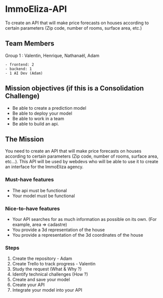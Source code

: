 # ImmoEliza-API
 To create an API that will make price forecasts on houses according to certain parameters (Zip code, number of rooms, surface area, etc.)


## Team Members

Group 1 : Valentin, Henrique, Nathanaël, Adam

	- frontend: 2 
	- backend: 1
	- 1 AI Dev (Adam)
 
    
## Mission objectives (if this is a Consolidation Challenge)

* Be able to create a prediction model
* Be able to deploy your model
* Be able to work in a team
* Be able to build an api.

## The Mission
You need to create an API that will make price forecasts on houses according to certain parameters (Zip code, number of rooms, surface area, etc...). This API will be used by webdevs who will be able to use it to create an interface for the ImmoEliza agency.


### Must-have features
- The api must be functional 
- Your model must be functional

### Nice-to-have features

- Your API searches for as much information as possible on its own. (For example, area => cadastre)
- You provide a 3d representation of the house 
- You provide a representation of the 3d coordinates of the house

### Steps
1. Create the repository - Adam   
2. Create Trello to track progress - Valentin
3. Study the request (What & Why ?)
4. Identify technical challenges (How ?)
5. Create and save your model
6. Create your API
7. Integrate your model into your API 
